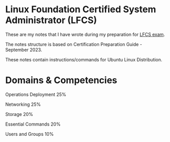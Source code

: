 # Linux Foundation Certified System Administrator (LFCS) 

These are my notes that I have wrote during my preparation for [LFCS exam](https://training.linuxfoundation.org/certification/linux-foundation-certified-sysadmin-lfcs/).

The notes structure is based on Certification Preparation Guide - September 2023.

These notes contain instructions/commands for Ubuntu Linux Distribution.

# Domains & Competencies

Operations Deployment 25%

Networking 25%

Storage 20%

Essential Commands 20%

Users and Groups 10%
